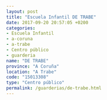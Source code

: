 ```yaml
---
layout: post
title: "Escuela Infantil DE TRABE"
date: 2017-09-20 20:57:05 +0200
categories:
- Escuela Infantil
- a-coruna
- a-trabe
- Centro público
- guarderia
name: "DE TRABE"
province: "A Coruña"
location: "A Trabe"
code: "15013308"
type: "Centro público"
permalink: /guarderias/de-trabe.html
---
```


